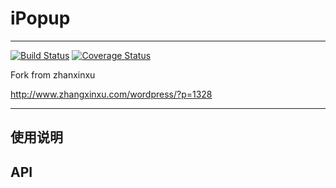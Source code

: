 # iPopup

---

[![Build Status](https://secure.travis-ci.org/airyland/seedit.ui.iPopup.png)](https://travis-ci.org/airyland/seedit.ui.iPopup)
[![Coverage Status](https://coveralls.io/repos/airyland/seedit.ui.iPopup/badge.png?branch=master)](https://coveralls.io/r/airyland/seedit.ui.iPopup)


Fork from zhanxinxu

http://www.zhangxinxu.com/wordpress/?p=1328

---

## 使用说明


## API
